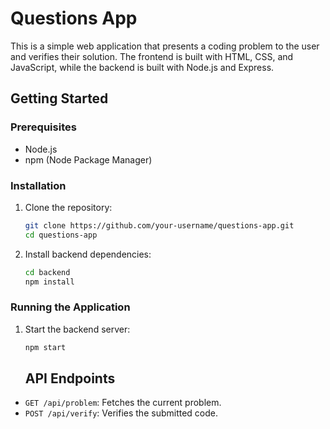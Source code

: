 # Questions App

This is a simple web application that presents a coding problem to the user and verifies their solution. The frontend is built with HTML, CSS, and JavaScript, while the backend is built with Node.js and Express.

## Getting Started

### Prerequisites

- Node.js
- npm (Node Package Manager)

### Installation

1. Clone the repository:
    ```sh
    git clone https://github.com/your-username/questions-app.git
    cd questions-app
    ```

2. Install backend dependencies:
    ```sh
    cd backend
    npm install
    ```

### Running the Application

1. Start the backend server:
    ```sh
    npm start
    ```

    ## API Endpoints

- `GET /api/problem`: Fetches the current problem.
- `POST /api/verify`: Verifies the submitted code.
